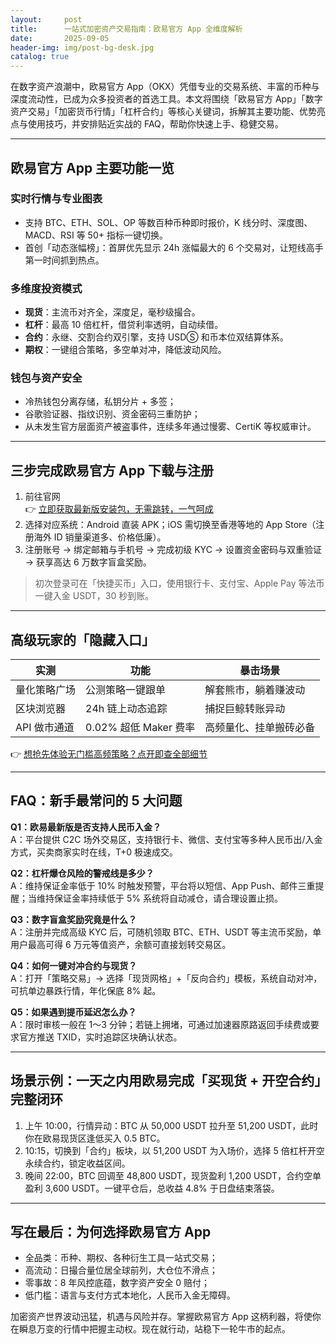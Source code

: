```yaml
---
layout:     post
title:      一站式加密资产交易指南：欧易官方 App 全维度解析
date:       2025-09-05
header-img: img/post-bg-desk.jpg
catalog: true
---
```


在数字资产浪潮中，欧易官方 App（OKX）凭借专业的交易系统、丰富的币种与深度流动性，已成为众多投资者的首选工具。本文将围绕「欧易官方 App」「数字资产交易」「加密货币行情」「杠杆合约」等核心关键词，拆解其主要功能、优势亮点与使用技巧，并安排贴近实战的 FAQ，帮助你快速上手、稳健交易。

---

## 欧易官方 App 主要功能一览

### 实时行情与专业图表  
- 支持 BTC、ETH、SOL、OP 等数百种币种即时报价，K 线分时、深度图、MACD、RSI 等 50+ 指标一键切换。  
- 首创「动态涨幅榜」：首屏优先显示 24h 涨幅最大的 6 个交易对，让短线高手第一时间抓到热点。  

### 多维度投资模式  
- **现货**：主流币对齐全，深度足，毫秒级撮合。  
- **杠杆**：最高 10 倍杠杆，借贷利率透明，自动续借。  
- **合约**：永继、交割合约双引擎，支持 USDⓈ 和币本位双结算体系。  
- **期权**：一键组合策略，多空单对冲，降低波动风险。  

### 钱包与资产安全  
- 冷热钱包分离存储，私钥分片 + 多签；  
- 谷歌验证器、指纹识别、资金密码三重防护；  
- 从未发生官方层面资产被盗事件，连续多年通过慢雾、CertiK 等权威审计。  

---

## 三步完成欧易官方 App 下载与注册

1. 前往官网   
   👉 [立即获取最新版安装包，无需跳转，一气呵成](https://okxdog.com/)
2. 选择对应系统：Android 直装 APK；iOS 需切换至香港等地的 App Store（注册海外 ID 销量渠道多、价格低廉）。  
3. 注册账号 → 绑定邮箱与手机号 → 完成初级 KYC → 设置资金密码与双重验证 → 获享高达 6 万数字盲盒奖励。  

> 初次登录可在「快捷买币」入口，使用银行卡、支付宝、Apple Pay 等法币一键入金 USDT，30 秒到账。

---

## 高级玩家的「隐藏入口」

| 实测 | 功能 | 暴击场景 |
|---|---|---|
| 量化策略广场 | 公测策略一键跟单 | 解套熊市，躺着赚波动 |
| 区块浏览器 | 24h 链上动态追踪 | 捕捉巨鲸转账异动 |
| API 做市通道 | 0.02% 超低 Maker 费率 | 高频量化、挂单搬砖必备 |

👉 [想抢先体验无门槛高频策略？点开即查全部细节](https://okxdog.com/)

---

## FAQ：新手最常问的 5 大问题

**Q1：欧易最新版是否支持人民币入金？**  
A：平台提供 C2C 场外交易区，支持银行卡、微信、支付宝等多种人民币出/入金方式，买卖商家实时在线，T+0 极速成交。

**Q2：杠杆爆仓风险的警戒线是多少？**  
A：维持保证金率低于 10% 时触发预警，平台将以短信、App Push、邮件三重提醒；当维持保证金率持续低于 5% 系统将自动减仓，请合理设置止损。

**Q3：数字盲盒奖励究竟是什么？**  
A：注册并完成高级 KYC 后，可随机领取 BTC、ETH、USDT 等主流币奖励，单用户最高可得 6 万元等值资产，余额可直接划转交易区。

**Q4：如何一键对冲合约与现货？**  
A：打开「策略交易」→ 选择「现货网格」+「反向合约」模板，系统自动对冲，可抗单边暴跌行情，年化保底 8% 起。

**Q5：如果遇到提币延迟怎么办？**  
A：限时审核一般在 1～3 分钟；若链上拥堵，可通过加速器原路返回手续费或要求官方推送 TXID，实时追踪区块确认状态。

---

## 场景示例：一天之内用欧易完成「买现货 + 开空合约」完整闭环

1. 上午 10:00，行情异动：BTC 从 50,000 USDT 拉升至 51,200 USDT，此时你在欧易现货区逢低买入 0.5 BTC。  
2. 10:15，切换到「合约」板块，以 51,200 USDT 为入场价，选择 5 倍杠杆开空永续合约，锁定收益区间。  
3. 晚间 22:00，BTC 回调至 48,800 USDT，现货盈利 1,200 USDT，合约空单盈利 3,600 USDT。一键平仓后，总收益 4.8% 于日盘结束落袋。  

---

## 写在最后：为何选择欧易官方 App

* 全品类：币种、期权、各种衍生工具一站式交易；  
* 高流动：日撮合量位居全球前列，大仓位不滑点；  
* 零事故：8 年风控底蕴，数字资产安全 0 赔付；  
* 低门槛：语言与支付方式本地化，人民币入金无障碍。  

加密资产世界波动迅猛，机遇与风险并存。掌握欧易官方 App 这柄利器，将使你在瞬息万变的行情中把握主动权。现在就行动，站稳下一轮牛市的起点。